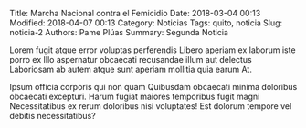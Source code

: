 Title: Marcha Nacional contra el Femicidio
Date: 2018-03-04 00:13
Modified: 2018-04-07 00:13
Category: Noticias
Tags: quito, noticia
Slug: noticia-2
Authors: Pame Plúas
Summary: Segunda Noticia

Lorem fugit atque error voluptas perferendis Libero aperiam ex laborum iste porro ex Illo aspernatur obcaecati recusandae illum aut delectus Laboriosam ab autem atque sunt aperiam mollitia quia earum At.

Ipsum officia corporis qui non quam Quibusdam obcaecati minima doloribus obcaecati excepturi. Harum fugiat maiores temporibus fugit magni Necessitatibus ex rerum doloribus nisi voluptates! Est dolorum tempore vel debitis necessitatibus?
